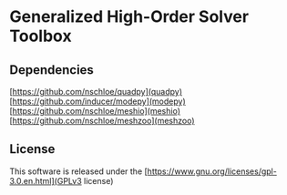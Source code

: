 # Generalized High-Order Solver Toolbox

## Dependencies
[https://github.com/nschloe/quadpy](quadpy)
[https://github.com/inducer/modepy](modepy)
[https://github.com/nschloe/meshio](meshio)
[https://github.com/nschloe/meshzoo](meshzoo)

## License
This software is released under the [https://www.gnu.org/licenses/gpl-3.0.en.html](GPLv3 license)
